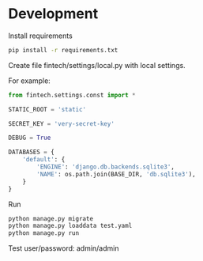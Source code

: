 
# Development

Install requirements

```bash
pip install -r requirements.txt
```

Create file fintech/settings/local.py with local settings.
 
For example:

```python
from fintech.settings.const import *

STATIC_ROOT = 'static'

SECRET_KEY = 'very-secret-key'

DEBUG = True

DATABASES = {
    'default': {
        'ENGINE': 'django.db.backends.sqlite3',
        'NAME': os.path.join(BASE_DIR, 'db.sqlite3'),
    }
}
```

Run

```bash
python manage.py migrate
python manage.py loaddata test.yaml
python manage.py run
```

Test user/password: admin/admin